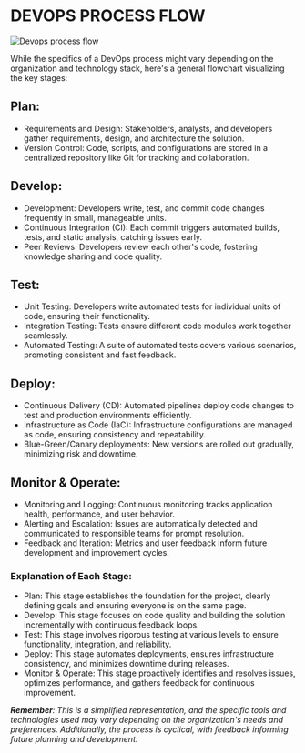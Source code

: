 # DEVOPS PROCESS FLOW
![Devops process flow](https://drive.google.com/file/d/1PyQJkZV2lUUOjkMSQAqRn4nheFYCfxqH/view?usp=sharing)

While the specifics of a DevOps process might vary depending on the organization and technology stack, here's a general flowchart visualizing the key stages:

## Plan:
- Requirements and Design: Stakeholders, analysts, and developers gather requirements, design, and architecture the solution.
- Version Control: Code, scripts, and configurations are stored in a centralized repository like Git for tracking and collaboration.
## Develop:
- Development: Developers write, test, and commit code changes frequently in small, manageable units.
- Continuous Integration (CI): Each commit triggers automated builds, tests, and static analysis, catching issues early.
- Peer Reviews: Developers review each other's code, fostering knowledge sharing and code quality.
## Test:
- Unit Testing: Developers write automated tests for individual units of code, ensuring their functionality.
- Integration Testing: Tests ensure different code modules work together seamlessly.
- Automated Testing: A suite of automated tests covers various scenarios, promoting consistent and fast feedback.
## Deploy:
- Continuous Delivery (CD): Automated pipelines deploy code changes to test and production environments efficiently.
- Infrastructure as Code (IaC): Infrastructure configurations are managed as code, ensuring consistency and repeatability.
- Blue-Green/Canary deployments: New versions are rolled out gradually, minimizing risk and downtime.
## Monitor & Operate:
- Monitoring and Logging: Continuous monitoring tracks application health, performance, and user behavior.
- Alerting and Escalation: Issues are automatically detected and communicated to responsible teams for prompt resolution.
- Feedback and Iteration: Metrics and user feedback inform future development and improvement cycles.
### Explanation of Each Stage:
- Plan: This stage establishes the foundation for the project, clearly defining goals and ensuring everyone is on the same page.
- Develop: This stage focuses on code quality and building the solution incrementally with continuous feedback loops.
- Test: This stage involves rigorous testing at various levels to ensure functionality, integration, and reliability.
- Deploy: This stage automates deployments, ensures infrastructure consistency, and minimizes downtime during releases.
- Monitor & Operate: This stage proactively identifies and resolves issues, optimizes performance, and gathers feedback for continuous improvement.

***Remember**: This is a simplified representation, and the specific tools and technologies used may vary depending on the organization's needs and preferences. Additionally, the process is cyclical, with feedback informing future planning and development.*

